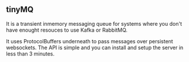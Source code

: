 ## tinyMQ
It is a transient inmemory messaging queue for systems where you don't have enought resouces to use Kafka or RabbitMQ. 

It uses ProtocolBuffers underneath to pass messages over persistent websockets. The API is simple and you can install and setup the server in less than 3 minutes. 